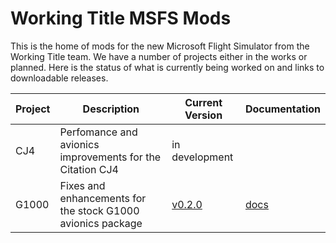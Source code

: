 # Working Title MSFS Mods

This is the home of mods for the new Microsoft Flight Simulator from the Working Title team.  We have a number of projects either in the works or planned.  Here is the status of what is currently being worked on and links to downloadable releases.

Project | Description | Current Version | Documentation
--------|-------------|-----------------|--------------
CJ4 | Perfomance and avionics improvements for the Citation CJ4 | in development| |
G1000 | Fixes and enhancements for the stock G1000 avionics package | [v0.2.0](https://github.com/Working-Title-MSFS-Mods/fspackages/releases/tag/g1000-v0.2.0) | [docs](https://github.com/Working-Title-MSFS-Mods/fspackages/tree/main/docs/workingtitle-g1000)